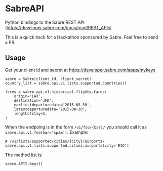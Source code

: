 # SabreAPI

Python bindings to the Sabre REST API (https://developer.sabre.com/docs/read/REST_APIs)

This is a quick hack for a Hackathon sponsored by Sabre. Feel free to send a PR.

## Usage

Get your client id and secret at https://developer.sabre.com/apps/mykeys

    sabre = Sabre(client_id, client_secret)
    country_list = sabre.api.v1.lists.supported.countries()
    
    fares = sabre.api.v1.historical.flights.fares(
        origin='LAX', 
        destination='JFK', 
        earliestdeparturedate='2015-08-30', 
        latestdeparturedate='2015-08-30', 
        lengthofstay=1,
    )
    
When the endpoing is in the form `/v1/foo/{bar}/` you should call it as `sabre.api.v1.foo(bar='spam')`. Example:

    # /v1/lists/supported/cities/{city}/airports/
    sabre.api.v1.lists.supported.cities.airports(city='RIO')
    
The method list is:

    sabre.APIS.keys()

